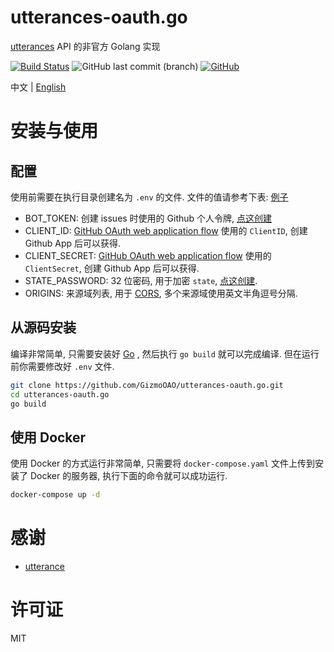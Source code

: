 # utterances-oauth.go

[utterances](https://github.com/utterance) API 的非官方 Golang 实现

[![Build Status](https://drone.liuli.lol/api/badges/GizmoOAO/utterances-oauth.go/status.svg)](https://drone.liuli.lol/GizmoOAO/utterances-oauth.go)
![GitHub last commit (branch)](https://img.shields.io/github/last-commit/GizmoOAO/utterances-oauth.go/main)
[![GitHub](https://img.shields.io/github/license/GizmoOAO/utterances-oauth.go)](./LICENSE)

中文 | [English](./README-en.md)

# 安装与使用

## 配置

使用前需要在执行目录创建名为 `.env` 的文件. 文件的值请参考下表: [例子](./.env.example)

- BOT_TOKEN: 创建 issues 时使用的 Github 个人令牌, [点这创建](https://github.com/settings/tokens/new?scopes=public_repo)
- CLIENT_ID: [GitHub OAuth web application flow](https://developer.github.com/v3/oauth/#web-application-flow) 使用的 `ClientID`, 创建 Github App 后可以获得.
- CLIENT_SECRET: [GitHub OAuth web application flow](https://developer.github.com/v3/oauth/#web-application-flow) 使用的 `ClientSecret`, 创建 Github App 后可以获得.
- STATE_PASSWORD: 32 位密码, 用于加密 `state`, [点这创建](https://lastpass.com/generatepassword.php).
- ORIGINS: 来源域列表, 用于 [CORS](https://developer.mozilla.org/zh-CN/docs/Web/HTTP/Access_control_CORS), 多个来源域使用英文半角逗号分隔.

## 从源码安装

编译非常简单, 只需要安装好 [Go](https://golang.org/) , 然后执行 `go build` 就可以完成编译. 但在运行前你需要修改好 `.env` 文件.

```bash
git clone https://github.com/GizmoOAO/utterances-oauth.go.git
cd utterances-oauth.go
go build
```

## 使用 Docker

使用 Docker 的方式运行非常简单, 只需要将 `docker-compose.yaml` 文件上传到安装了 Docker 的服务器, 执行下面的命令就可以成功运行.

```bash
docker-compose up -d
```

# 感谢

- [utterance](https://github.com/utterance)

# 许可证

MIT
